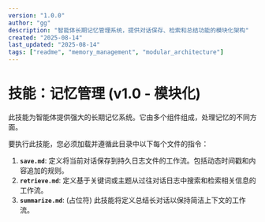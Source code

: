```yaml
---
version: "1.0.0"
author: "gg"
description: "智能体长期记忆管理系统，提供对话保存、检索和总结功能的模块化架构"
created: "2025-08-14"
last_updated: "2025-08-14"
tags: ["readme", "memory_management", "modular_architecture"]
---
```


# 技能：记忆管理 (v1.0 - 模块化)

此技能为智能体提供强大的长期记忆系统。它由多个组件组成，处理记忆的不同方面。

要执行此技能，您必须加载并遵循此目录中以下每个文件的指令：

1.  **`save.md`**: 定义将当前对话保存到持久日志文件的工作流。包括动态时间戳和内容追加的规则。
2.  **`retrieve.md`**: 定义基于关键词或主题从过往对话日志中搜索和检索相关信息的工作流。
3.  **`summarize.md`**: (占位符) 此技能将定义总结长对话以保持简洁上下文的工作流。